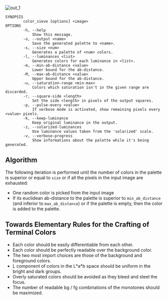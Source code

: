 ![out_1](http://f.cl.ly/items/1R0T1L1T0g0m2r240B1U/output_20111120_124649.png)


    SYNOPSIS
            color_sieve [options] <image>
    OPTIONS
            -h, --help
                Show this message.
            -o, --output <name>
                Save the generated palette to <name>.
            -s, --size <num>
                Generates a palette of <num> colors.
            -l, --luminances <list>
                Generates colors for each luminance in <list>.
            -m, --min-ab-distance <value>
                Lower bound for the ab-distance.
            -M, --max-ab-distance <value>
                Upper bound for the ab-distance.
            -u, --saturation-range <min-max>
                Colors which saturation isn't in the given range are discarded.
            -r, --square-side <length>
                Set the side <length> in pixels of the output squares.
            -p, --pulse-every <value>
                If verbose mode is activated, show remaining pixels every <value> pixels.
            -k, --keep-luminance
                Keep original luminance in the output.
            -z, --solarized-luminances
                Use luminance values taken from the 'solarized' scale.
            -v, --verbose-progress
                Show informations about the palette while it's being generated.


## Algorithm

The following iteration is performed until the number of colors in the palette is superior or equal to `size` or if all the pixels in the input image are exhausted:

- One random color is picked from the input image
- If its euclidean ab-distance to the palette is superior to `min_ab_distance` (and inferior to `max_ab_distance`) or if the palette is empty, then the color is added to the palette.

## Towards Elementary Rules for the Crafting of Terminal Colors

- Each color should be easily differentiable from each other.
- Each color should be perfectly readable over the background color.
- The two most import choices are those of the background and foreground colors.
- L component of colors in the L\*a\*b space should be uniform in the bright and dark groups.
- Overly saturated colors should be avoided as they bleed and steel the focus.
- The number of readable bg / fg combinations of the monotones should be maximized.

